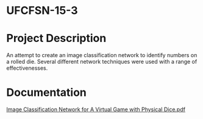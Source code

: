 # UFCFSN-15-3

# Project Description
An attempt to create an image classification network to identify numbers on a rolled die. Several different network techniques were used with a range of effectivenesses.

# Documentation
[Image Classification Network for A Virtual Game with Physical Dice.pdf](https://github.com/Ahillman2000/UFCFSN-15-3/files/12547882/Image.Classification.Network.for.A.Virtual.Game.with.Physical.Dice.pdf)
